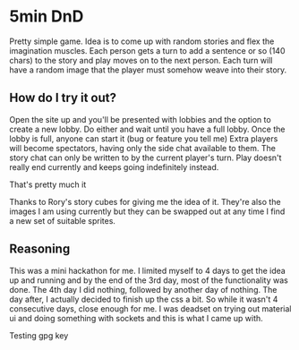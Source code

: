 # 5min DnD

Pretty simple game. Idea is to come up with random stories and flex the imagination muscles.
Each person gets a turn to add a sentence or so (140 chars) to the story and play moves on to the next person.
Each turn will have a random image that the player must somehow weave into their story.

## How do I try it out?

Open the site up and you'll be presented with lobbies and the option to create a new lobby. Do either and wait until you have a full lobby. Once the lobby is full, anyone can start it (bug or feature you tell me)
Extra players will become spectators, having only the side chat available to them. The story chat can only be written to by the current player's turn.
Play doesn't really end currently and keeps going indefinitely instead.

That's pretty much it

Thanks to Rory's story cubes for giving me the idea of it.
They're also the images I am using currently but they can be swapped out at any time I find a new set of suitable sprites.

## Reasoning

This was a mini hackathon for me. I limited myself to 4 days to get the idea up and running and by the end of the 3rd day, most of the functionality was done. The 4th day I did nothing, followed by another day of nothing. The day after, I actually decided to finish up the css a bit. So while it wasn't 4 consecutive days, close enough for me. I was deadset on trying out material ui and doing something with sockets and this is what I came up with.

Testing gpg key
